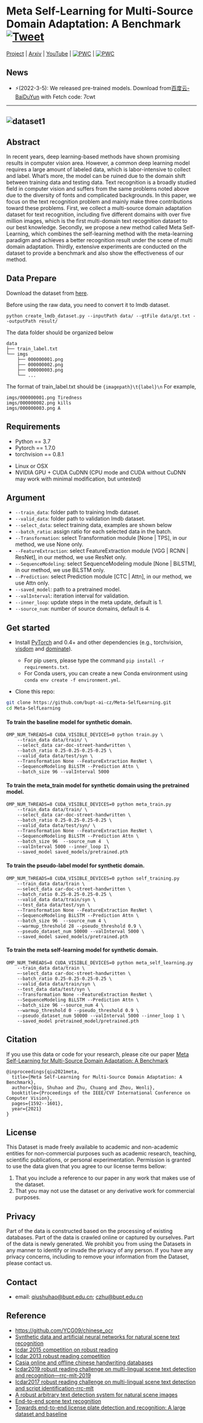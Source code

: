 # Meta Self-Learning for Multi-Source Domain Adaptation: A Benchmark [![Tweet](https://img.shields.io/twitter/url/http/shields.io.svg?style=social)](https://twitter.com/intent/tweet?text=Codes%20and%20Data%20for%20Our%20Paper:%20"Meta%20Self-Learning%20for%20Multi-Source%20Domain%20Adaptation:%20A%20Benchmark"%20&url=https://github.com/bupt-ai-cz/Meta-SelfLearning)

[Project](https://bupt-ai-cz.github.io/Meta-SelfLearning/) | [Arxiv](https://arxiv.org/abs/2108.10840) | [YouTube](https://youtu.be/NaakbL4tPJw) | [![PWC](https://img.shields.io/endpoint.svg?url=https://paperswithcode.com/badge/meta-self-learning-for-multi-source-domain/scene-text-recognition-on-msda)](https://paperswithcode.com/sota/scene-text-recognition-on-msda?p=meta-self-learning-for-multi-source-domain) | [![PWC](https://img.shields.io/endpoint.svg?url=https://paperswithcode.com/badge/meta-self-learning-for-multi-source-domain/domain-adaptation-on-msda)](https://paperswithcode.com/sota/domain-adaptation-on-msda?p=meta-self-learning-for-multi-source-domain)

## News
- ⚡(2022-3-5): We released pre-trained models. Download from[百度云-BaiDuYun](https://pan.baidu.com/s/1sKMzdx20IbKdM1wgyEVrzA) with Fetch code: 7cwt 

---
![dataset1](imgs/dataset1.png)
---

## Abstract

In recent years, deep learning-based methods have shown promising results in computer vision area. However, a common deep learning model requires a large amount of labeled data, which is labor-intensive to collect and label. What’s more, the model can be ruined due to the domain shift between training data and testing data. Text recognition is a broadly studied field in computer vision and suffers from the same problems noted above due to the diversity of fonts and complicated backgrounds. In this paper, we focus on the text recognition problem and mainly make three contributions toward these problems. First, we collect a multi-source domain adaptation dataset for text recognition, including five different domains with over five million images, which is the first multi-domain text recognition dataset to our best knowledge. Secondly, we propose a new method called Meta Self-Learning, which combines the self-learning method with the meta-learning paradigm and achieves a better recognition result under the scene of multi domain adaptation. Thirdly, extensive experiments are conducted on the dataset to provide a benchmark and also show the effectiveness of our method. 

## Data Prepare

Download the dataset from [here](https://bupt-ai-cz.github.io/Meta-SelfLearning/).

Before using the raw data, you need to convert it to lmdb dataset.
```
python create_lmdb_dataset.py --inputPath data/ --gtFile data/gt.txt --outputPath result/
```
The data folder should be organized below
```
data
├── train_label.txt
└── imgs
    ├── 000000001.png
    ├── 000000002.png
    ├── 000000003.png
    └── ...
```
The format of train_label.txt should be `{imagepath}\t{label}\n`
For example,

```
imgs/000000001.png Tiredness
imgs/000000002.png kills
imgs/000000003.png A
```

## Requirements
* Python == 3.7
* Pytorch == 1.7.0
* torchvision == 0.8.1

- Linux or OSX
- NVIDIA GPU + CUDA CuDNN (CPU mode and CUDA without CuDNN may work with minimal modification, but untested)

## Argument
* `--train_data`: folder path to training lmdb dataset.
* `--valid_data`: folder path to validation lmdb dataset.
* `--select_data`: select training data, examples are shown below
* `--batch_ratio`: assign ratio for each selected data in the batch. 
* `--Transformation`: select Transformation module [None | TPS], in our method, we use None only.
* `--FeatureExtraction`: select FeatureExtraction module [VGG | RCNN | ResNet], in our method, we use ResNet only.
* `--SequenceModeling`: select SequenceModeling module [None | BiLSTM], in our method, we use BiLSTM only.
* `--Prediction`: select Prediction module [CTC | Attn], in our method, we use Attn only.
* `--saved_model`: path to a pretrained model.
* `--valInterval`: iteration interval for validation.
* `--inner_loop`: update steps in the meta update, default is 1.
* `--source_num`: number of source domains, default is 4.

## Get started
- Install [PyTorch](http://pytorch.org) and 0.4+ and other dependencies (e.g., torchvision, [visdom](https://github.com/facebookresearch/visdom) and [dominate](https://github.com/Knio/dominate)).
  - For pip users, please type the command `pip install -r requirements.txt`.
  - For Conda users, you can create a new Conda environment using `conda env create -f environment.yml`.
  
- Clone this repo:
```bash
git clone https://github.com/bupt-ai-cz/Meta-SelfLearning.git
cd Meta-SelfLearning
```

#### To train the baseline model for synthetic domain.
```
OMP_NUM_THREADS=8 CUDA_VISIBLE_DEVICES=0 python train.py \
    --train_data data/train/ \
    --select_data car-doc-street-handwritten \
    --batch_ratio 0.25-0.25-0.25-0.25 \
    --valid_data data/test/syn \
    --Transformation None --FeatureExtraction ResNet \
    --SequenceModeling BiLSTM --Prediction Attn \
    --batch_size 96 --valInterval 5000
```

#### To train the meta_train model for synthetic domain using the pretrained model.
```
OMP_NUM_THREADS=8 CUDA_VISIBLE_DEVICES=0 python meta_train.py 
    --train_data data/train/ \ 
    --select_data car-doc-street-handwritten \
    --batch_ratio 0.25-0.25-0.25-0.25 \
    --valid_data data/test/syn/ \
    --Transformation None --FeatureExtraction ResNet \
    --SequenceModeling BiLSTM --Prediction Attn \
    --batch_size 96  --source_num 4  \
    --valInterval 5000 --inner_loop 1\
    --saved_model saved_models/pretrained.pth 
```

#### To train the pseudo-label model for synthetic domain.
```
OMP_NUM_THREADS=8 CUDA_VISIBLE_DEVICES=0 python self_training.py 
    --train_data data/train \
    —-select_data car-doc-street-handwritten \
    --batch_ratio 0.25-0.25-0.25-0.25 \
    --valid_data data/train/syn \
    --test_data data/test/syn \
    --Transformation None --FeatureExtraction ResNet \
    --SequenceModeling BiLSTM --Prediction Attn \
    --batch_size 96  --source_num 4 \
    --warmup_threshold 28 --pseudo_threshold 0.9 \
    --pseudo_dataset_num 50000 --valInterval 5000 \ 
    --saved_model saved_models/pretrained.pth 
```
#### To train the meta self-learning model for synthetic domain.
```
OMP_NUM_THREADS=8 CUDA_VISIBLE_DEVICES=0 python meta_self_learning.py 
    --train_data data/train \
    —-select_data car-doc-street-handwritten \
    --batch_ratio 0.25-0.25-0.25-0.25 \
    --valid_data data/train/syn \
    --test_data data/test/syn \
    --Transformation None --FeatureExtraction ResNet \
    --SequenceModeling BiLSTM --Prediction Attn \
    --batch_size 96 --source_num 4 \
    --warmup_threshold 0 --pseudo_threshold 0.9 \
    --pseudo_dataset_num 50000 --valInterval 5000 --inner_loop 1 \
    --saved_model pretrained_model/pretrained.pth 
```
## Citation
If you use this data or code for your research, please cite our paper [Meta Self-Learning for Multi-Source Domain Adaptation: A Benchmark](https://arxiv.org/abs/2108.10840)

```
@inproceedings{qiu2021meta,
  title={Meta Self-Learning for Multi-Source Domain Adaptation: A Benchmark},
  author={Qiu, Shuhao and Zhu, Chuang and Zhou, Wenli},
  booktitle={Proceedings of the IEEE/CVF International Conference on Computer Vision},
  pages={1592--1601},
  year={2021}
}
```

## License
This Dataset is made freely available to academic and non-academic entities for non-commercial purposes such as academic research, teaching, scientific publications, or personal experimentation. Permission is granted to use the data given that you agree to our license terms bellow:

1. That you include a reference to our paper in any work that makes use of the dataset. 
2. That you may not use the dataset or any derivative work for commercial purposes.

## Privacy
Part of the data is constructed based on the processing of existing databases. Part of the data is crawled online or captured by ourselves. Part of the data is newly generated. We prohibit you from using the Datasets in any manner to identify or invade the privacy of any person. If you have any privacy concerns, including to remove your information from the Dataset, please contact us.

## Contact
* email: qiushuhao@bupt.edu.cn; czhu@bupt.edu.cn

## Reference
* https://github.com/YCG09/chinese_ocr
* [Synthetic data and artificial neural networks for natural scene text recognition]()
* [Icdar 2015 competition on robust reading]()
* [Icdar 2013 robust reading competition]()
* [Casia online and offline chinese handwriting databases]()
* [Icdar2019 robust reading challenge on multi-lingual scene text detection and recognition—rrc-mlt-2019]()
* [Icdar2017 robust reading challenge on multi-lingual scene text detection and script identification-rrc-mlt]()
* [A robust arbitrary text detection system for natural scene images]()
* [End-to-end scene text recognition]()
* [ Towards end-to-end license plate detection and recognition: A large dataset and baseline]()
